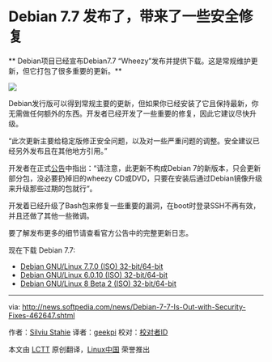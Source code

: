 Debian 7.7 发布了，带来了一些安全修复
================================================================================
** Debian项目已经宣布Debian7.7 “Wheezy”发布并提供下载。这是常规维护更新，但它打包了很多重要的更新。**

![](http://i1-news.softpedia-static.com/images/news2/Debian-7-7-Is-Out-with-Security-Fixes-462647-2.jpg)

Debian发行版可以得到常规主要的更新，但如果你已经安装了它且保持最新，你无需做任何额外的东西。开发者已经开发了一些重要的修复，因此它建议尽快升级。

“此次更新主要给稳定版修正安全问题，以及对一些严重问题的调整。安全建议已经另外发布且在其他地方引用。”

开发者在正式[公告][1]中指出：“请注意，此更新不构成Debian 7的新版本，只会更新部分包，没必要扔掉旧的wheezy CD或DVD，只要在安装后通过Debian镜像升级来升级那些过期的包就行“。

开发着已经升级了Bash包来修复一些重要的漏洞，在boot时登录SSH不再有效，并且还做了其他一些微调。

要了解发布更多的细节请查看官方公告中的完整更新日志。

现在下载 Debian 7.7:

- [Debian GNU/Linux 7.7.0 (ISO) 32-bit/64-bit][2]
- [Debian GNU/Linux 6.0.10 (ISO) 32-bit/64-bit][3]
- [Debian GNU/Linux 8 Beta 2 (ISO) 32-bit/64-bit][4]

--------------------------------------------------------------------------------

via: http://news.softpedia.com/news/Debian-7-7-Is-Out-with-Security-Fixes-462647.shtml

作者：[Silviu Stahie][a]
译者：[geekpi](https://github.com/geekpi)
校对：[校对者ID](https://github.com/校对者ID)

本文由 [LCTT](https://github.com/LCTT/TranslateProject) 原创翻译，[Linux中国](http://linux.cn/) 荣誉推出

[a]:http://news.softpedia.com/editors/browse/silviu-stahie
[1]:https://www.debian.org/News/2014/20141018
[2]:http://ftp.acc.umu.se/debian-cd/7.7.0/multi-arch/iso-dvd/debian-7.7.0-i386-amd64-source-DVD-1.iso
[3]:http://ftp.au.debian.org/debian/dists/oldstable/
[4]:http://cdimage.debian.org/cdimage/jessie_di_beta_2/